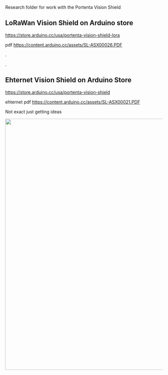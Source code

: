 Research folder for work with the Portenta Vision Shield


## LoRaWan Vision Shield on Arduino store

https://store.arduino.cc/usa/portenta-vision-shield-lora

pdf  https://content.arduino.cc/assets/SL-ASX00026.PDF




.


.



## Ehternet Vision Shield  on Arduino Store

https://store.arduino.cc/usa/portenta-vision-shield

ehternet pdf    https://content.arduino.cc/assets/SL-ASX00021.PDF


Not exact just getting ideas

<img src="https://user-images.githubusercontent.com/5605614/134554861-813ae4a7-3dd5-464b-b162-10ebc722c0ec.png" width=800 />


